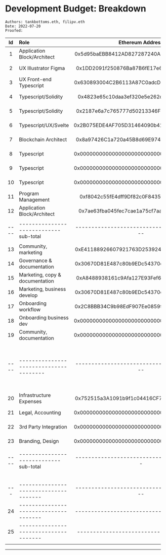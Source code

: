 # Development Budget: Breakdown

```
Authors: tankbottoms.eth, filipv.eth
Date: 2022-07-20
Proofed:
```

|  Id  | Role                                   |              Ethereum Address               |        Monthly |    Annualized |    Onetime |    Tokens | [Id]  |
| :--: | :------------------------------------- | :-----------------------------------------: | -------------: | ------------: | ---------: | --------: | :---: |
|  1   | Application Block/Architect            | 0x5d95baEBB8412AD827287240A5c281E3bB30d27E  | -------------- | ------------- | ---------- |   100,000 |   1   |
|  2   | UX Illustrator Figma                   | 0x1DD2091f250876Ba87B6fE17e6ca925e1B1c0CF0  | -------------- | ------------- | ---------- |   100,000 |   2   |
|  3   | UX Front-end Typescript                | 0x630893004C2B6113A87C0adcD70E478A52be1e70  | -------------- | ------------- | ---------- |   100,000 |   3   |
|  4   | Typescript/Solidity                    | 0x4823e65c10daa3ef320e5e262cfa8d0a059e02a6  | -------------- | ------------- | ---------- |   100,000 |   4   |
|  5   | Typescript/Solidity                    | 0x2187e6a7c765777d50213346F0Fe519fCA706fbD  | -------------- | ------------- | ---------- |         - |   5   |
|  6   | Typescript/UX/Svelte                   | 0x2B075EDE4AF705D31464090b41B8D5C3CA9da84c  | -------------- | ------------- | ---------- |         - |   6   |
|  7   | Blockchain Architect                   | 0x8a97426C1a720a45B8d69E974631f01f1168232B  | -------------- | ------------- | ---------- |   100,000 |   7   |
|  8   | Typescript                             | 0x0000000000000000000000000000000000000000  | -------------- | ------------- | ---------- |         - |   8   |
|  9   | Typescript                             | 0x0000000000000000000000000000000000000000  | -------------- | ------------- | ---------- |         - |   9   |
|  10  | Typescript                             | 0x0000000000000000000000000000000000000000  | -------------- | ------------- | ---------- |         - |  10   |
|  11  | Program Management                     | 0xf8042c55fE4dff9Df82c0F8435fbcdC32fe60A69  | -------------- | ------------- | ---------- |         - |  11   |
|  12  | Application Block/Architect            | 0x7ae63fba045fec7cae1a75cf7aa14183483b8397  | -------------- | ------------- | ---------- |   100,000 |  12   |
|      |                                        |                                             |                |               |            |           |       |
| ---- | ---------------------------- sub-total | ------------------------------------------- | -- $318,000.00 | -- $3,816,000 | $90,000.00 |  -------- | ----- |
|      |                                        |                                             |                |               |            |           |       |
|  13  | Community, marketing                   | 0xE41188926607921763D25392475f1156AC5f9033  | -------------- | ------------- | ---------- |   100,000 |  13   |
|  14  | Governance & documentation             | 0x30670D81E487c80b9EDc54370e6EaF943B6EAB39  | -------------- | ------------- | ---------- |   100,000 |  14   |
|  15  | Marketing, copy & documentation        | 0xA8488938161c9Afa127E93Fef6d3447051588664  | -------------- | ------------- | ---------- |   100,000 |  15   |
|  16  | Marketing, business develop            | 0x30670D81E487c80b9EDc54370e6EaF943B6EAB39  | -------------- | ------------- | ---------- |   100,000 |  16   |
|  17  | Onboarding workflow                    | 0x2C8BBB34C9b98EdF907Ee08599FD8407ee5Ba284  | -------------- | ------------- | ---------- |   100,000 |  17   |
|  18  | Onboarding business dev                | 0x0000000000000000000000000000000000000000  | -------------- | ------------- | ---------- |   100,000 |  18   |
|  19  | Community, documentation               | 0x0000000000000000000000000000000000000000  | -------------- | ------------- | ---------- |         - |  19   |
|      |                                        |                                             | -------------- | ------------- | ---------- |           |       |
| ---- | -------------------------------------- | ------------------------------------------- | -------------- | ------------- | ---------- |           |  ---  |
|      |                                        |                                             | -------------- | ------------- | ---------- |           |       |
|  20  | Infrastructure Expenses                | 0x752515a3A1091b9f1c04416CF79D1F14d2340085  | -------------- | ------------- | ---------- |         - |  20   |
|  21  | Legal, Accounting                      | 0x0000000000000000000000000000000000000000  | -------------- | ------------- | ---------- |         - |  21   |
|  22  | 3rd Party Integration                  | 0x0000000000000000000000000000000000000000  | -------------- | ------------- | ---------- |           |  22   |
|  23  | Branding, Design                       | 0x0000000000000000000000000000000000000000  | -------------- | ------------- | ---------- |           |  23   |
|      |                                        |                                             |                |               |            |           |       |
| ---- | ---------------------------- sub-total | ------------------------------------------  | -------$70,000 | -----$840,000 | --$115,000 |   ------- |  ---  |
|      |                                        |                                             |                |               |            |           |       |
|      |                                        |                                             |                | ----sub-total | -sub-total |           |       |
| ---  | -------------------------------------  | ------------------------------------------- |  ------------- | ------------- |   -------- |  -------- |  ---  |
|  24  | -------------------------------------  | --------------------------------------total |       $388,000 |    $4,656,000 |   $205,000 | 1,100,000 |  24   |
|  25  | -------------------------------------  | ----------------------------(year end 2022) |  $1,552,000.00 | $2,328,000.00 |   $205,000 | 1,100,000 |  25   |
|      |                                        |                                             |                |               |            |           |       |

---

[^0]:
[^1]:
[^2]:
[^3]:
[^4]:
[^5]:
[^6]:
[^7]:
[^8]:
[^9]:
[^10]:
